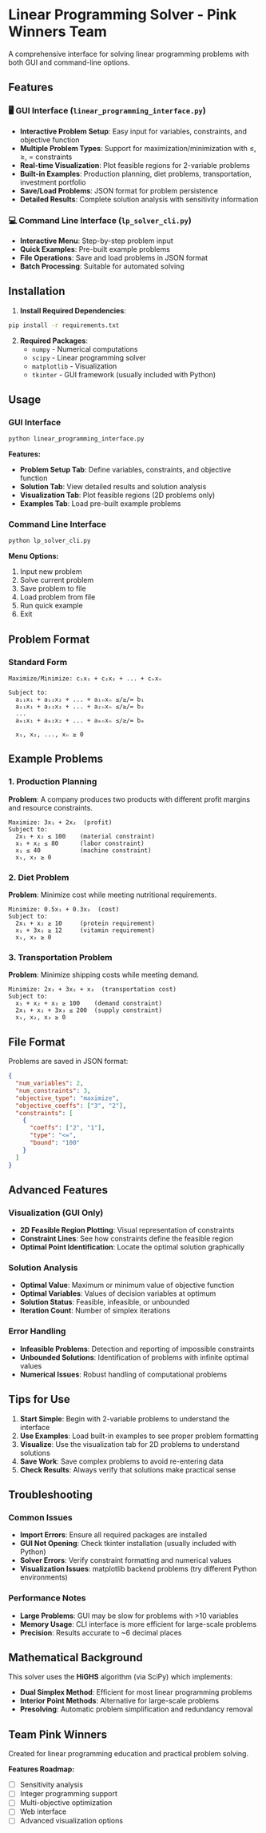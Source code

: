 # Linear Programming Solver - Pink Winners Team

A comprehensive interface for solving linear programming problems with both GUI and command-line options.

## Features

### 🖥️ GUI Interface (`linear_programming_interface.py`)
- **Interactive Problem Setup**: Easy input for variables, constraints, and objective function
- **Multiple Problem Types**: Support for maximization/minimization with ≤, ≥, = constraints
- **Real-time Visualization**: Plot feasible regions for 2-variable problems
- **Built-in Examples**: Production planning, diet problems, transportation, investment portfolio
- **Save/Load Problems**: JSON format for problem persistence
- **Detailed Results**: Complete solution analysis with sensitivity information

### 💻 Command Line Interface (`lp_solver_cli.py`)
- **Interactive Menu**: Step-by-step problem input
- **Quick Examples**: Pre-built example problems
- **File Operations**: Save and load problems in JSON format
- **Batch Processing**: Suitable for automated solving

## Installation

1. **Install Required Dependencies**:
```bash
pip install -r requirements.txt
```

2. **Required Packages**:
   - `numpy` - Numerical computations
   - `scipy` - Linear programming solver
   - `matplotlib` - Visualization
   - `tkinter` - GUI framework (usually included with Python)

## Usage

### GUI Interface
```bash
python linear_programming_interface.py
```

**Features:**
- **Problem Setup Tab**: Define variables, constraints, and objective function
- **Solution Tab**: View detailed results and solution analysis
- **Visualization Tab**: Plot feasible regions (2D problems only)
- **Examples Tab**: Load pre-built example problems

### Command Line Interface
```bash
python lp_solver_cli.py
```

**Menu Options:**
1. Input new problem
2. Solve current problem
3. Save problem to file
4. Load problem from file
5. Run quick example
6. Exit

## Problem Format

### Standard Form
```
Maximize/Minimize: c₁x₁ + c₂x₂ + ... + cₙxₙ

Subject to:
  a₁₁x₁ + a₁₂x₂ + ... + a₁ₙxₙ ≤/≥/= b₁
  a₂₁x₁ + a₂₂x₂ + ... + a₂ₙxₙ ≤/≥/= b₂
  ...
  aₘ₁x₁ + aₘ₂x₂ + ... + aₘₙxₙ ≤/≥/= bₘ
  
  x₁, x₂, ..., xₙ ≥ 0
```

## Example Problems

### 1. Production Planning
**Problem**: A company produces two products with different profit margins and resource constraints.

```
Maximize: 3x₁ + 2x₂  (profit)
Subject to:
  2x₁ + x₂ ≤ 100    (material constraint)
  x₁ + x₂ ≤ 80      (labor constraint)  
  x₁ ≤ 40           (machine constraint)
  x₁, x₂ ≥ 0
```

### 2. Diet Problem
**Problem**: Minimize cost while meeting nutritional requirements.

```
Minimize: 0.5x₁ + 0.3x₂  (cost)
Subject to:
  2x₁ + x₂ ≥ 10     (protein requirement)
  x₁ + 3x₂ ≥ 12     (vitamin requirement)
  x₁, x₂ ≥ 0
```

### 3. Transportation Problem
**Problem**: Minimize shipping costs while meeting demand.

```
Minimize: 2x₁ + 3x₂ + x₃  (transportation cost)
Subject to:
  x₁ + x₂ + x₃ ≥ 100    (demand constraint)
  2x₁ + x₂ + 3x₃ ≤ 200  (supply constraint)
  x₁, x₂, x₃ ≥ 0
```

## File Format

Problems are saved in JSON format:

```json
{
  "num_variables": 2,
  "num_constraints": 3,
  "objective_type": "maximize",
  "objective_coeffs": ["3", "2"],
  "constraints": [
    {
      "coeffs": ["2", "1"],
      "type": "<=",
      "bound": "100"
    }
  ]
}
```

## Advanced Features

### Visualization (GUI Only)
- **2D Feasible Region Plotting**: Visual representation of constraints
- **Constraint Lines**: See how constraints define the feasible region
- **Optimal Point Identification**: Locate the optimal solution graphically

### Solution Analysis
- **Optimal Value**: Maximum or minimum value of objective function
- **Optimal Variables**: Values of decision variables at optimum
- **Solution Status**: Feasible, infeasible, or unbounded
- **Iteration Count**: Number of simplex iterations

### Error Handling
- **Infeasible Problems**: Detection and reporting of impossible constraints
- **Unbounded Solutions**: Identification of problems with infinite optimal values
- **Numerical Issues**: Robust handling of computational problems

## Tips for Use

1. **Start Simple**: Begin with 2-variable problems to understand the interface
2. **Use Examples**: Load built-in examples to see proper problem formatting
3. **Visualize**: Use the visualization tab for 2D problems to understand solutions
4. **Save Work**: Save complex problems to avoid re-entering data
5. **Check Results**: Always verify that solutions make practical sense

## Troubleshooting

### Common Issues
- **Import Errors**: Ensure all required packages are installed
- **GUI Not Opening**: Check tkinter installation (usually included with Python)
- **Solver Errors**: Verify constraint formatting and numerical values
- **Visualization Issues**: matplotlib backend problems (try different Python environments)

### Performance Notes
- **Large Problems**: GUI may be slow for problems with >10 variables
- **Memory Usage**: CLI interface is more efficient for large-scale problems
- **Precision**: Results accurate to ~6 decimal places

## Mathematical Background

This solver uses the **HiGHS** algorithm (via SciPy) which implements:
- **Dual Simplex Method**: Efficient for most linear programming problems
- **Interior Point Methods**: Alternative for large-scale problems
- **Presolving**: Automatic problem simplification and redundancy removal

## Team Pink Winners

Created for linear programming education and practical problem solving.

**Features Roadmap:**
- [ ] Sensitivity analysis
- [ ] Integer programming support
- [ ] Multi-objective optimization
- [ ] Web interface
- [ ] Advanced visualization options